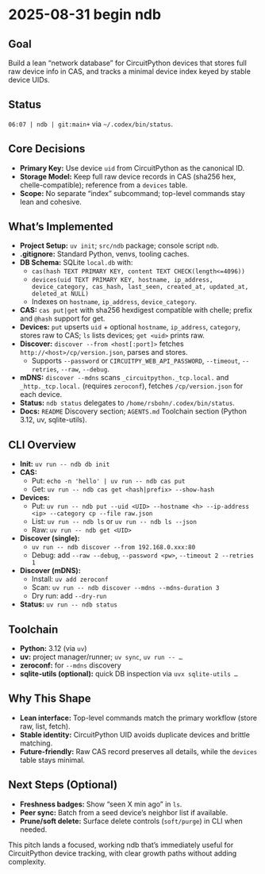 # 2025-08-31 begin ndb

## Goal

Build a lean “network database” for CircuitPython devices that stores full raw device info in CAS, and tracks a minimal device index keyed by stable device UIDs.

## Status

 `06:07 | ndb | git:main+` via `~/.codex/bin/status`.

## Core Decisions
- **Primary Key:** Use device `uid` from CircuitPython as the canonical ID.
- **Storage Model:** Keep full raw device records in CAS (sha256 hex, chelle-compatible); reference from a `devices` table.
- **Scope:** No separate “index” subcommand; top-level commands stay lean and cohesive.

## What’s Implemented
- **Project Setup:** `uv init`; `src/ndb` package; console script `ndb`.
- **.gitignore:** Standard Python, venvs, tooling caches.
- **DB Schema:** SQLite `local.db` with:
  - `cas(hash TEXT PRIMARY KEY, content TEXT CHECK(length<=4096))`
  - `devices(uid TEXT PRIMARY KEY, hostname, ip_address, device_category, cas_hash, last_seen, created_at, updated_at, deleted_at NULL)`
  - Indexes on `hostname`, `ip_address`, `device_category`.
- **CAS:** `cas put|get` with sha256 hexdigest compatible with chelle; prefix and `@hash` support for get.
- **Devices:** `put` upserts `uid` + optional `hostname`, `ip_address`, `category`, stores raw to CAS; `ls` lists devices; `get <uid>` prints raw.
- **Discover:** `discover --from <host[:port]>` fetches `http://<host>/cp/version.json`, parses and stores.
  - Supports `--password` or `CIRCUITPY_WEB_API_PASSWORD`, `--timeout`, `--retries`, `--raw`, `--debug`.
- **mDNS:** `discover --mdns` scans `_circuitpython._tcp.local.` and `_http._tcp.local.` (requires `zeroconf`), fetches `/cp/version.json` for each device.
- **Status:** `ndb status` delegates to `/home/rsbohn/.codex/bin/status`.
- **Docs:** `README` Discovery section; `AGENTS.md` Toolchain section (Python 3.12, uv, sqlite-utils).

## CLI Overview
- **Init:** `uv run -- ndb db init`
- **CAS:**
  - Put: `echo -n 'hello' | uv run -- ndb cas put`
  - Get: `uv run -- ndb cas get <hash|prefix> --show-hash`
- **Devices:**
  - Put: `uv run -- ndb put --uid <UID> --hostname <h> --ip-address <ip> --category cp --file raw.json`
  - List: `uv run -- ndb ls` or `uv run -- ndb ls --json`
  - Raw: `uv run -- ndb get <UID>`
- **Discover (single):**
  - `uv run -- ndb discover --from 192.168.0.xxx:80`
  - Debug: add `--raw --debug`, `--password <pw>`, `--timeout 2 --retries 1`
- **Discover (mDNS):**
  - Install: `uv add zeroconf`
  - Scan: `uv run -- ndb discover --mdns --mdns-duration 3`
  - Dry run: add `--dry-run`
- **Status:** `uv run -- ndb status`

## Toolchain
- **Python:** 3.12 (via `uv`)
- **uv:** project manager/runner; `uv sync`, `uv run -- …`
- **zeroconf:** for `--mdns` discovery
- **sqlite-utils (optional):** quick DB inspection via `uvx sqlite-utils …`

## Why This Shape
- **Lean interface:** Top-level commands match the primary workflow (store raw, list, fetch).
- **Stable identity:** CircuitPython UID avoids duplicate devices and brittle matching.
- **Future-friendly:** Raw CAS record preserves all details, while the `devices` table stays minimal.

## Next Steps (Optional)
- **Freshness badges:** Show “seen X min ago” in `ls`.
- **Peer sync:** Batch from a seed device’s neighbor list if available.
- **Prune/soft delete:** Surface delete controls (`soft/purge`) in CLI when needed.

This pitch lands a focused, working ndb that’s immediately useful for CircuitPython device tracking, with clear growth paths without adding complexity.
